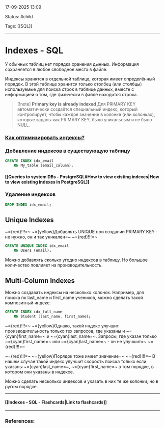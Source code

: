 
17-09-2025 13:09

Status: #child

Tags: [[SQL]]

---
# Indexes - SQL


У обычных таблиц нет порядка хранения дынных. Информация сохраняется в любое свободное место в файле.

Индексы хранятся в отдельной таблице, которая имеет определённый порядок.
В этой таблице хранится только столбец (или столбцы) используемые для поиска строк в таблице данных, вместе с информацией о том, где физически в файле находится строка.

> [!note] **Primary key is already indexed**
> Для PRIMARY KEY автоматически создаётся специальный индекс, который контролирует, чтобы каждое значение в колонке (или колонках), которые заданы как PRIMARY KEY, было уникальным и не было NULL. 


### [Как оптимизировать индексы?](https://sql-academy.org/en/guide/indexes#how-indexes-are-used)


### Добавление индексов в существующую таблицу

```sql
CREATE INDEX idx_email
    ON My_table (email_column);
```

#### [[Queries to system DBs - PostgreSQL#How to view existing indexes|How to view existing indexes in PostgreSQL]]


### Удаление индексов

```sql
DROP INDEX idx_email;
```

## Unique Indexes

~={red}!!!=~ ~={yellow}Добавлять UNIQUE при создании PRIMARY KEY - не нужно, он и так уникален=~ ~={red}!!!=~

```sql
CREATE UNIQUE INDEX idx_email
    ON Users (email);
```

Можно добавлять сколько угодно индексов в таблицу. Но большое количество повлияет на производительность.



## Multi-Column Indexes

Можно создавать индексы на несколько колонок. Например, для поиска по last_name и first_name учеников, можно сделать такой композитный индекс:

```sql
CREATE INDEX idx_full_name
    ON Student (last_name, first_name);
```

~={red}!!!=~ ~={yellow}Однако, такой индекс улучшит производительность только тех запросов, где указаны и ~={cyan}first_name=~ и ~={cyan}last_name=~. Запросы, где указан только ~={cyan}first_name=~ или ~={cyan}last_name=~ - он не улучшит=~ ~={red}!!!=~

~={red}!!!=~ ~={yellow}Порядок тоже имеет значение=~ ~={red}!!!=~ 
В нашем случае такой индекс улучшит скорость поиска только если указаны ~={cyan}last_name=~, ~={cyan}first_name=~ в том порядке, в котором они указаны в индексе.

Можно сделать несколько индексов и указать в них те же колонки, но в ругом порядке.

----
#### [[Indexes - SQL - Flashcards|Link to flashcards]]



---
### References:

